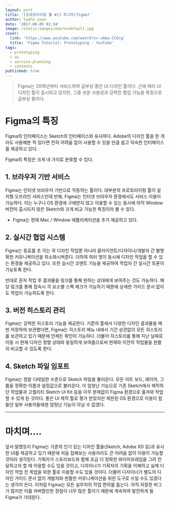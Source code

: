 ```yaml
---
layout: post
title: '[프로토타이핑 툴 #1] 피그마(figma)'
author: taeho.yoon
date: '2017-08-09 01:34'
image: /static/images/maxresdefault.jpg
cover:
  link: 'https://www.youtube.com/watch?v=-sAAa-CCOcg'
  title: 'Figma Tutorial: Prototyping - YouTube'
tags:
  - prototyping
  - ux
  - service-planning
  - contents
published: true
---
```

> Figma는 2016년부터 서비스하여 급부상 중인 UI 디자인 툴이다.
> 근래 여러 UI 디자인 툴이 출시되고 있지만,
> 그중 쉬운 사용성과 강력한 협업 기능을 특징으로 급부상 중이다.

# Figma의 특징
Figma의 인터페이스는 Sketch의 인터페이스와 유사하다.
Adobe의 디자인 툴을 한 개라도 사용해본 적 있다면 전혀 어려움 없이 사용할 수 있을 만큼 쉽고 익숙한 인터페이스를 제공하고 있다.

Figma의 특징은 크게 네 가지로 분류할 수 있다.

## 1. 브라우저 기반 서비스

Figma는 인터넷 브라우저 기반으로 작동하는 툴이다.
대부분의 프로토타이핑 툴이 설치형 오프라인 서비스인데 반해,
Figma는 인터넷 브라우저 환경에서도 서비스 이용이 가능하다.
이는 누구나 OS 환경에 구애받지 않고 이용할 수 있는 동시에 아직 Window 버전이 출시되지 않은
Sketch와 크게 비교 가능한 특징이라 볼 수 있다.
+ Figma는 현재 Mac / Window 애플리케이션을 추가 제공하고 있다.

## 2. 실시간 협업 시스템
Figma는 동료를 초 이는 꼭 디자인 작업뿐 아니라 클라이언트/디자이너/개발자 간 불명확한 커뮤니케이션을 최소화시켜준다. 더하여 여러 명이 동시에 디자인 작업을 할 수 있는 환경을 제공하고 있다.
또한 실시간 코멘트 기능을 제공하여 작업자 간 실시간 토론이 가능토록 한다.

반대로 혼자 작업 후 결과물을 링크를 통해 원하는 상대에게 보여주는 것도 가능하다.
해당 링크를 통해 접속시 각 요소별 스펙 체크가 가능하기 때문에 상세한 가이드 문서 없이도 작업이 가능하도록 한다.

## 3. 버전 히스토리 관리

Figma는 강력한 히스토리 기능을 제공한다.
기존의 툴에서 다양한 디자인 결과물을 매번 저장하여 보관했다면, Figma는 히스토리 메뉴 내에서 기간 상관없이 모든 히스토리를 보관하고 있기 때문에 언제든 확인이 가능하다.
더불어 히스토리를 통해 지난 날짜로 이동 시 현재 디자인 정렬 상태와 동일하게 보여줌으로써 현재와 이전의 작업물을 원활히 비교할 수 있도록 한다.

## 4. Sketch 파일 임포트

Figma는 정말 디테일한 수준으로 Sketch 파일을 불러온다.
모든 아트 보드, 레이어, 그룹을 정확한 이름과 설정값으로 불러온다.
이 엄청난 기능으로 기존 Sketch에서 제작하던 작업물과 고퀄리티 Sketch UI Kit 등을 아무 문제없이
Figma 환경으로 옮겨와 작업할 수 있게 된 것이다.
좋은 UI 제작 툴로 평가 받았지만 제한된 OS 환경으로 이용이 힘들던 일부 사용자들에겐 엄청난 기능이 아닐 수 없겠다.

*****

# 마치며....

앞서 말했듯이 Figma는 기존의 인기 있는 디자인 툴들(Sketch, Adobe XD 등)과 유사한 UI를 제공하고 있기 때문에 처음 접해보는 사용자라도 큰 어려움 없이 이용이 가능할 것이라 생각된다.
기획자가 스토리보드와 함께 조금 더 정확한 와이어프레임을 그려 전달하고자 할 때 이용할 수도 있을 것이고, 디자이너가 기획자의 기획을 이해하고 실제 디자인 작업 전 목업을 위한 툴로 이용할 수도 있을 것이다.
더불어 디자이너가 별도의 디자인 가이드 문서 없이 개발자와 원활한 커뮤니케이션을 위한 도구로 쓰일 수도 있겠다는 생각이 든다.
이처럼 Figma는 모든 실무자의 작업 편의를 돕는다.
아직 자잘한 버그가 많지만 이를 커버할만한 장점이 너무 많은 툴이기 때문에 계속하여 발전하게 될 Figma가 기대된다.
